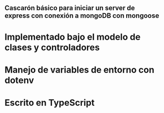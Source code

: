 ## Cascarón básico para iniciar un server de express con conexión a mongoDB con mongoose

# Implementado bajo el modelo de clases y controladores

# Manejo de variables de entorno con dotenv

# Escrito en TypeScript